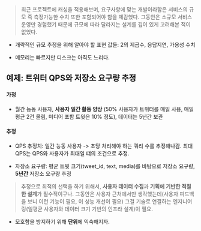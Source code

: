 > 최근 프로젝트에 캐싱을 적용해보며, 요구사항에 맞는 개발이라함은 서비스의 규모 즉 측정가능한 수치 또한 포함되어야 함을 체감했다. 그동안은 소규모 서비스 운영만 경험했기 때문에 규모에 따라 달라지는 설계를 깊이 있게 고려해본 적이 없었다.

- 개략적인 규모 추정을 위해 알아야 할 표현 값들: 2의 제곱수, 응답지연, 가용성 수치

- 메모리는 빠르지만 디스크는 아직도 느리다.

## 예제: 트위터 QPS와 저장소 요구량 추정

#### 가정

- 월간 능동 사용자, **사용자 일간 활동 양상** (50% 사용자가 트위터를 매일 사용, 매일 평균 2건 올림, 미디어 포함 트윗은 10% 정도), 데이터는 5년간 보관

#### 추정

- QPS 추정치: 일간 능동 사용자 -> 초당 처리해야 하는 쿼리 수를 추정해나감. 최대 QPS는 QPS와 사용자가 최대일 떄의 조건으로 추정.

- 자장소 요구량: 평균 트윗 크기(tweet_id, text, media)를 바탕으로 저장소 요구량, **5년간** 저장소 요구량 추정

> 추정으로 최적의 선택을 하기 위해서, **사용자 데이터 수집**과 **기획에 기반한 적절한 설계**가 필수적이구나. 그동안은 사용자 근처에서만 생각했는데(사용자 피드백을 보니 이런 기능이 필요, 이 성능 개선이 필요) 그걸 기술로 연결하는 엔지니어링(일평균 사용자와 데이터 크기 기반의 인프라 설계)이 필요.

- 모호함을 방지하기 위해 **단위**에 익숙해지자.